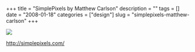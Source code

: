 +++
title = "SimplePixels by Matthew Carlson"
description = ""
tags = []
date = "2008-01-18"
categories = ["design"]
slug = "simplepixels-matthew-carlson"
+++


 

  <div id="screens-thumbs" class="clearfix">
    <div class="txt-center" id="design-submission"><a href="http://simplepixels.com/"><img id='bluga-thumbnail-1119' class='bluga-thumbnail large' src='//media.konigi.com/bluga/
wt47f282124f16d_0.jpg'/></a></div>  
  </div>   
<p><a href="http://simplepixels.com/">http://simplepixels.com/</a></p>




